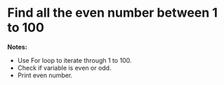 # Find all the even number between 1 to 100

**Notes:**
* Use For loop to iterate through 1 to 100.
* Check if variable is even or odd.
* Print even number.
